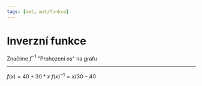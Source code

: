 ```yaml
---
tags: [mat, mat/funkce]
---
```

# Inverzní funkce
Značíme $f^{-1}$
"Prohození os" na grafu

---
$f(x) = 40+30*x$
$f(x)^{-1} = x/30-40$
